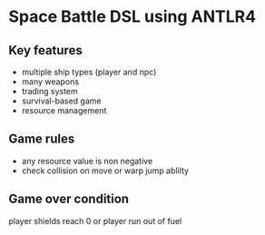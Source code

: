 # Space Battle DSL using ANTLR4

## Key features 

- multiple ship types (player and npc)
- many weapons
- trading system
- survival-based game
- resource management

## Game rules
- any resource value is non negative
- check collision on move or warp jump ablilty

## Game over condition
player shields reach 0 or player run out of fuel
